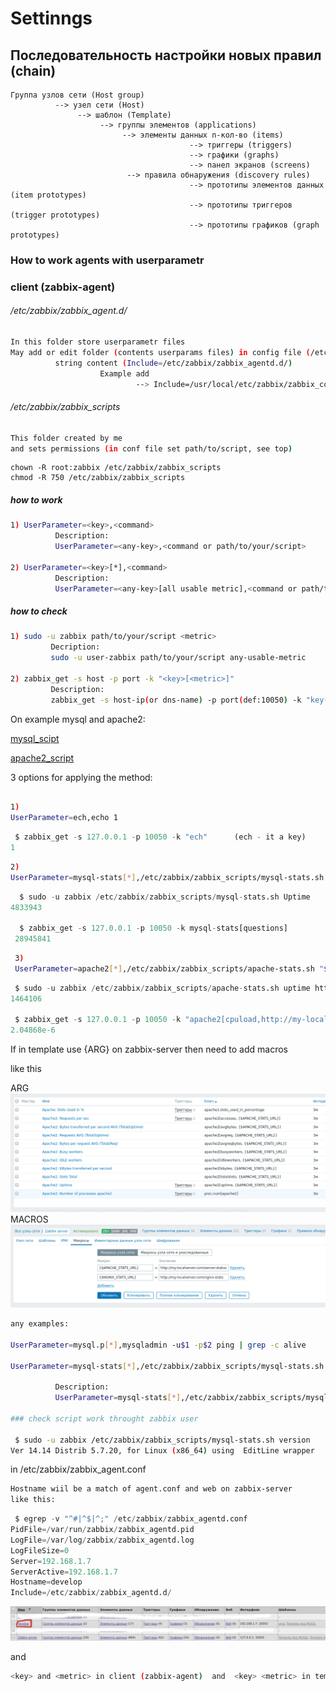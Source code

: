 # Settinngs
## Последовательность настройки новых правил  (chain)
```
Группа узлов сети (Host group)
          --> узел сети (Host)
               --> шаблон (Template)
                    --> группы элементов (applications)
                         --> элементы данных n-кол-во (items)
                                        --> триггеры (triggers)
                                        --> графики (graphs)
                                        --> панел экранов (screens)
                          --> правила обнаружения (discovery rules)
                                        --> прототипы элементов данных (item prototypes)
                                        --> прототипы триггеров (trigger prototypes)
                                        --> прототипы графиков (graph prototypes)
```                                        


### How to work agents with userparametr

### client (zabbix-agent)
###### /etc/zabbix/zabbix_agent.d/
```sh
In this folder store userparametr files
May add or edit folder (contents userparams files) in config file (/etc/zabbix/zabbix_agentd.conf)
          string content (Include=/etc/zabbix/zabbix_agentd.d/)
                    Example add
                            --> Include=/usr/local/etc/zabbix/zabbix_conf/
```
###### /etc/zabbix/zabbix_scripts
```sh
This folder created by me
and sets permissions (in conf file set path/to/script, see top)
```
```nginx
chown -R root:zabbix /etc/zabbix/zabbix_scripts
chmod -R 750 /etc/zabbix/zabbix_scripts
```
##### how to work
```sh
1) UserParameter=<key>,<command>
          Description:
          UserParameter=<any-key>,<command or path/to/your/script>

2) UserParameter=<key>[*],<command>
          Description:
          UserParameter=<any-key>[all usable metric],<command or path/to/your/script>
```
##### how to check
 ```sh
 1) sudo -u zabbix path/to/your/script <metric>
          Decription:
          sudo -u user-zabbix path/to/your/script any-usable-metric
          
 2) zabbix_get -s host -p port -k "<key>[<metric>]"
          Description:
          zabbix_get -s host-ip(or dns-name) -p port(def:10050) -k "key-you-use-in-userparametr[metic-arguments]"
```

On example mysql and apache2:

[mysql_scipt](http://wiki.enchtex.info/howto/zabbix/advanced_mysql_monitoring)

[apache2_script](http://wiki.enchtex.info/howto/zabbix/zabbix_apache_monitoring)

3 options for applying the method:
```sh

1)
UserParameter=ech,echo 1
```
```python
 $ zabbix_get -s 127.0.0.1 -p 10050 -k "ech"      (ech - it a key)
1                                          
```
```sh
2)
UserParameter=mysql-stats[*],/etc/zabbix/zabbix_scripts/mysql-stats.sh "$1" Andrey 123456
```
```python
  $ sudo -u zabbix /etc/zabbix/zabbix_scripts/mysql-stats.sh Uptime                 (Uptime - it a metric)
4833943 
 
  $ zabbix_get -s 127.0.0.1 -p 10050 -k mysql-stats[questions]
 28945841
```
 
```sh 
 3)
 UserParameter=apache2[*],/etc/zabbix/zabbix_scripts/apache-stats.sh "$1" "$2"
 ```
 ```python
  $ sudo -u zabbix /etc/zabbix/zabbix_scripts/apache-stats.sh uptime http://my-localserver.com/server-status
 1464106

  $ zabbix_get -s 127.0.0.1 -p 10050 -k "apache2[cpuload,http://my-localserver.com/server-status]"
 2.04868e-6
```
If in template use {ARG} on zabbix-server then need to add macros

like this

ARG
![ARG](https://github.com/sanekmihailow/My_guide_instructions/blob/master/images/zabbix_arg.png)
MACROS
![MACROS](https://github.com/sanekmihailow/My_guide_instructions/blob/master/images/zabbix_macros.png)
```sh
any examples:

UserParameter=mysql.p[*],mysqladmin -u$1 -p$2 ping | grep -c alive

UserParameter=mysql-stats[*],/etc/zabbix/zabbix_scripts/mysql-stats.sh "$1" Andrey 123456 

          Description:
          UserParameter=mysql-stats[*],/etc/zabbix/zabbix_scripts/mysql-stats.sh "argument_in_your_script" "user_for_DB_your_mysq_DB" "password_for_user_mysql_DB" (without quotes)

### check script work throught zabbix user

 $ sudo -u zabbix /etc/zabbix/zabbix_scripts/mysql-stats.sh version
Ver 14.14 Distrib 5.7.20, for Linux (x86_64) using  EditLine wrapper
```

in /etc/zabbix/zabbix_agent.conf
```sh
Hostname wiil be a match of agent.conf and web on zabbix-server
like this:
```
```python
 $ egrep -v "^#|^$|^;" /etc/zabbix/zabbix_agentd.conf
PidFile=/var/run/zabbix/zabbix_agentd.pid
LogFile=/var/log/zabbix/zabbix_agentd.log
LogFileSize=0
Server=192.168.1.7
ServerActive=192.168.1.7
Hostname=develop
Include=/etc/zabbix/zabbix_agentd.d/
```
![](https://github.com/sanekmihailow/My_guide_instructions/blob/master/images/zabbix_host.png)

and
```sh 
<key> and <metric> in client (zabbix-agent)  and  <key> <metric> in template ( zabbix-server(web) ) must match
```
